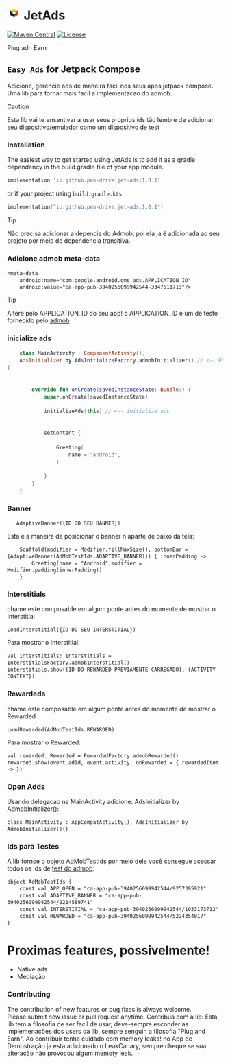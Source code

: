<h1><img src="docs/images/badge.png" alt="JetAds" width="32"/> JetAds </h1>

[![Maven Central](https://img.shields.io/maven-central/v/io.github.pen-drive/jet-ads)](https://search.maven.org/artifact/io.github.pen-drive/jet-ads)
[![License](https://img.shields.io/github/license/karacca/beetle)](https://www.apache.org/licenses/LICENSE-2.0)


Plug adn Earn


## `Easy Ads` for Jetpack Compose

Adicione, gerencie ads de maneira facil nos seus apps jetpack compose. Uma lib para tornar mais facil
a implementacao do admob.



>[!CAUTION]
> Esta lib vai te ensentivar a usar seus proprios ids tão lembre de adicionar seu dispositivo/emulador
> como um [dispositivo de test](https://developers.google.com/admob/android/test-ads#enable_test_devices)


### Installation

The easiest way to get started using JetAds is to add it as a gradle dependency in the build.gradle file
of your app module.

```gradle
implementation 'io.github.pen-drive:jet-ads:1.0.1'
```

or if your project using `build.gradle.kts`

```kotlin
implementation("io.github.pen-drive:jet-ads:1.0.1")
```


> [!TIP]
> Não precisa adicionar a depencia do Admob, poi ela ja é adicionada ao seu projeto por meio de 
> dependencia transitiva.


### Adicione admob meta-data

    <meta-data
        android:name="com.google.android.gms.ads.APPLICATION_ID"
        android:value="ca-app-pub-3940256099942544~3347511713"/>

>[!TIP]
> Altere pelo APPLICATION_ID do seu app! o APPLICATION_ID é um de teste fornecido pelo
> [admob](https://developers.google.com/admob/android/test-ads)





### inicialize ads


```kotlin
    class MainActivity : ComponentActivity(),
    AdsInitializer by AdsInitializeFactory.admobInitializer() // <-- Esta lib Usa delegação para fazer seu trabalho! 
{
    
    
        override fun onCreate(savedInstanceState: Bundle?) {
            super.onCreate(savedInstanceState)
            
            initializeAds(this) // <-- initialize ads
            
    
            setContent {
    
                Greeting(
                    name = "Android",
                )
    
            }
        }
    }
```


### Banner
    
       AdaptiveBanner({ID DO SEU BANNER})

Esta é a maneira de posicionar o banner n aparte de baixo da tela:

        Scaffold(modifier = Modifier.fillMaxSize(), bottomBar = {AdaptiveBanner(AdMobTestIds.ADAPTIVE_BANNER)}) { innerPadding ->
            Greeting(name = "Android",modifier = Modifier.padding(innerPadding))
        }






### Interstitials

chame este composable em algum ponte antes do momente de mostrar o Interstitial

    LoadInterstitial({ID DO SEU INTERSTITIAL})

Para mostrar o Interstitial:

    val interstitials: Interstitials = InterstitialsFactory.admobInterstitial()
    interstitials.show({ID DO REWARDED PREVIAMENTE CARREGADO}, {ACTIVITY CONTEXT})



### Rewardeds

chame este composable em algum ponte antes do momente de mostrar o Rewarded

    LoadRewarded(AdMobTestIds.REWARDED)


Para mostrar o Rewarded:

    val rewarded: Rewarded = RewardedFactory.admobRewarded()
    rewarded.show(event.adId, event.activity, onRewarded = { rewardedItem -> }) 



### Open Adds
Usando delegacao na MainActivity adicione:  AdsInitializer by AdmobInitializer():

    class MainActivity : AppCompatActivity(), AdsInitializer by AdmobInitializer(){}



### Ids para Testes
A lib fornce o objeto AdMobTestIds por meio dele você consegue acessar todos os ids de [test do admob](https://developers.google.com/admob/android/test-ads):

    object AdMobTestIds {
        const val APP_OPEN = "ca-app-pub-3940256099942544/9257395921"
        const val ADAPTIVE_BANNER = "ca-app-pub-3940256099942544/9214589741"
        const val INTERSTITIAL = "ca-app-pub-3940256099942544/1033173712"
        const val REWARDED = "ca-app-pub-3940256099942544/5224354917"
    }







# Proximas features, possivelmente!

 * Native ads
 * Mediação



### Contributing

The contribution of new features or bug fixes is always welcome. <br />
Please submit new issue or pull request anytime. Contribua com a lib: Esta lib tem a filosofia de ser facil de usar, deve-sempre esconder as implemenações
dos users da lib, sempre senguin a filosofia "Plug and Earn". Ao contribuir tenha cuidado com memory leaks! no
App de Demostração ja esta adicionado o LeakCanary, sempre cheque se sua alteração não provocou algum memoty leak.
